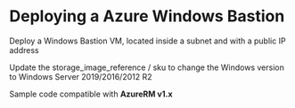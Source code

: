 Deploying a Azure Windows Bastion 
============

Deploy a Windows Bastion VM, located inside a subnet and with a public IP address

Update the storage_image_reference / sku to change the Windows version to Windows Server 2019/2016/2012 R2 

Sample code compatible with **AzureRM v1.x**
